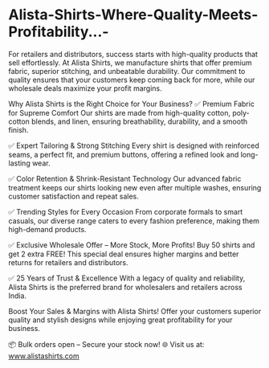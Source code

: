 # Alista-Shirts-Where-Quality-Meets-Profitability...-
For retailers and distributors, success starts with high-quality products that sell effortlessly. At Alista Shirts, we manufacture shirts that offer premium fabric, superior stitching, and unbeatable durability. Our commitment to quality ensures that your customers keep coming back for more, while our wholesale deals maximize your profit margins.

Why Alista Shirts is the Right Choice for Your Business?
✅ Premium Fabric for Supreme Comfort
Our shirts are made from high-quality cotton, poly-cotton blends, and linen, ensuring breathability, durability, and a smooth finish.

✅ Expert Tailoring & Strong Stitching
Every shirt is designed with reinforced seams, a perfect fit, and premium buttons, offering a refined look and long-lasting wear.

✅ Color Retention & Shrink-Resistant Technology
Our advanced fabric treatment keeps our shirts looking new even after multiple washes, ensuring customer satisfaction and repeat sales.

✅ Trending Styles for Every Occasion
From corporate formals to smart casuals, our diverse range caters to every fashion preference, making them high-demand products.

✅ Exclusive Wholesale Offer – More Stock, More Profits!
Buy 50 shirts and get 2 extra FREE! This special deal ensures higher margins and better returns for retailers and distributors.

✅ 25 Years of Trust & Excellence
With a legacy of quality and reliability, Alista Shirts is the preferred brand for wholesalers and retailers across India.

Boost Your Sales & Margins with Alista Shirts!
Offer your customers superior quality and stylish designs while enjoying great profitability for your business.

📦 Bulk orders open – Secure your stock now!
🌐 Visit us at: www.alistashirts.com
